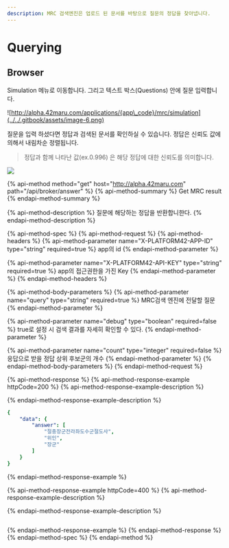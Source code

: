 ```yaml
---
description: MRC 검색엔진은 업로드 된 문서를 바탕으로 질문의 정답을 찾아냅니다.
---
```


# Querying

## Browser

Simulation 메뉴로 이동합니다. 그리고 텍스트 박스\(Questions\) 안에 질문 입력합니다.

![http://alpha.42maru.com/applications/{app\_code}/mrc/simulation](../../.gitbook/assets/image-6.png)

질문을 입력 하셨다면 정답과 검색된 문서를 확인하실 수 있습니다. 정답은 신뢰도 값에 의해서 내림차순 정렬됩니다.

> 정답과 함께 나타난 값\(ex.0.996\) 은 해당 정답에 대한 신뢰도를 의미합니다.

![](../../.gitbook/assets/image-7.png)

{% api-method method="get" host="http://alpha.42maru.com" path="/api/broker/answer" %}
{% api-method-summary %}
Get MRC result
{% endapi-method-summary %}

{% api-method-description %}
질문에 해당하는 정답을 반환합니한다.
{% endapi-method-description %}

{% api-method-spec %}
{% api-method-request %}
{% api-method-headers %}
{% api-method-parameter name="X-PLATFORM42-APP-ID" type="string" required=true %}
app의 id 
{% endapi-method-parameter %}

{% api-method-parameter name="X-PLATFORM42-API-KEY" type="string" required=true %}
app의 접근권한을 가진 Key
{% endapi-method-parameter %}
{% endapi-method-headers %}

{% api-method-body-parameters %}
{% api-method-parameter name="query" type="string" required=true %}
MRC검색 엔진에 전달할 질문
{% endapi-method-parameter %}

{% api-method-parameter name="debug" type="boolean" required=false %}
true로 설정 시 검색 결과를 자세히 확인할 수 있다. 
{% endapi-method-parameter %}

{% api-method-parameter name="count" type="integer" required=false %}
 응답으로 받을 정답 상위 후보군의 개수
{% endapi-method-parameter %}
{% endapi-method-body-parameters %}
{% endapi-method-request %}

{% api-method-response %}
{% api-method-response-example httpCode=200 %}
{% api-method-response-example-description %}

{% endapi-method-response-example-description %}

```yaml
{
    "data": {
        "answer": [
            "절충장군전라좌도수군절도사",
            "위인",
            "장군"
        ]
    }
}
```
{% endapi-method-response-example %}

{% api-method-response-example httpCode=400 %}
{% api-method-response-example-description %}

{% endapi-method-response-example-description %}

```

```
{% endapi-method-response-example %}
{% endapi-method-response %}
{% endapi-method-spec %}
{% endapi-method %}

